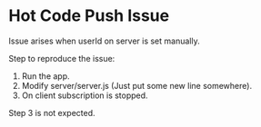 # Hot Code Push Issue

Issue arises when userId on server is set manually. 

Step to reproduce the issue:

1. Run the app.
2. Modify server/server.js (Just put some new line somewhere).
3. On client subscription is stopped.

Step 3 is not expected.

